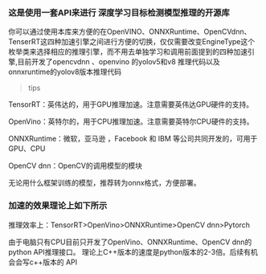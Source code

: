 ### 这是使用一套API来进行 深度学习目标检测模型推理的开源库

你可以通过使用本库来方便的在OpenVINO、ONNXRuntime、OpenCVdnn、TenserRT这四种加速引擎之间进行方便的切换，仅仅需要改变EngineType这个枚举类来选择相应的推理引擎，而不用去单独学习和调用前面提到的四种加速引擎,目前开发了opencvdnn 、openvino 的yolov5和v8 推理代码以及 onnxruntime的yolov8版本推理代码

> tips

 TensorRT：英伟达的，用于GPU推理加速。注意需要英伟达GPU硬件的支持。

OpenVino：英特尔的，用于CPU推理加速。注意需要英特尔CPU硬件的支持。

ONNXRuntime：微软，亚马逊 ，Facebook 和 IBM 等公司共同开发的，可用于GPU、CPU

OpenCV dnn：OpenCV的调用模型的模块

无论用什么框架训练的模型，推荐转为onnx格式，方便部署。

### 加速的效果理论上如下所示


推理效率上：TensorRT>OpenVino>ONNXRuntime>OpenCV dnn>Pytorch

由于电脑只有CPU目前只开发了OpenVino、ONNXRuntime、OpenCV dnn的python API推理接口。
理论上C++版本的速度是python版本的2-3倍。后续有机会会写c++版本的 API